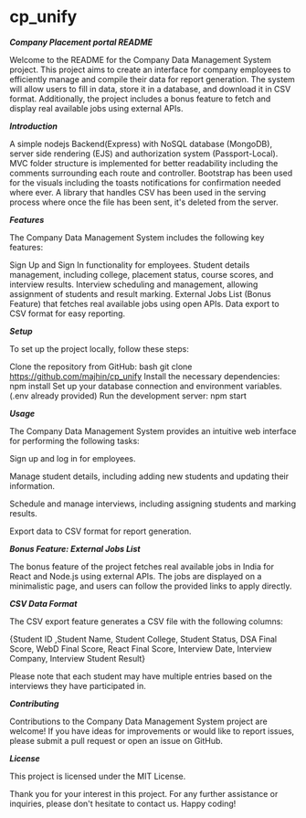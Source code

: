 # cp_unify
***************Company Placement portal README***************

Welcome to the README for the Company Data Management System project. This project aims to create an interface for company employees to efficiently manage and compile their data for report generation. The system will allow users to fill in data, store it in a database, and download it in CSV format. Additionally, the project includes a bonus feature to fetch and display real available jobs using external APIs.

***************Introduction***************

A simple nodejs Backend(Express) with NoSQL database (MongoDB), server side rendering (EJS) and authorization system (Passport-Local). MVC folder structure is implemented for better readability including the comments surrounding each route and controller. Bootstrap has been used for the visuals including the toasts notifications for confirmation needed where ever. A library that handles CSV has been used in the serving process where once the file has been sent, it's deleted from the server.

***************Features***************

The Company Data Management System includes the following key features:

Sign Up and Sign In functionality for employees.
Student details management, including college, placement status, course scores, and interview results.
Interview scheduling and management, allowing assignment of students and result marking.
External Jobs List (Bonus Feature) that fetches real available jobs using open APIs.
Data export to CSV format for easy reporting.

***************Setup***************

To set up the project locally, follow these steps:

Clone the repository from GitHub:
bash git clone https://github.com/majhin/cp_unify
Install the necessary dependencies: npm install
Set up your database connection and environment variables. (.env already provided)
Run the development server: npm start

***************Usage***************

The Company Data Management System provides an intuitive web interface for performing the following tasks:

Sign up and log in for employees.

Manage student details, including adding new students and updating their information.

Schedule and manage interviews, including assigning students and marking results.

Export data to CSV format for report generation.

***************Bonus Feature: External Jobs List***************

The bonus feature of the project fetches real available jobs in India for React and Node.js using external APIs. The jobs are displayed on a minimalistic page, and users can follow the provided links to apply directly.

***************CSV Data Format***************

The CSV export feature generates a CSV file with the following columns:

{Student ID ,Student Name, Student College, Student Status, DSA Final Score, WebD Final Score, React Final Score, Interview Date, Interview Company, Interview Student Result}

Please note that each student may have multiple entries based on the interviews they have participated in.

***************Contributing***************

Contributions to the Company Data Management System project are welcome! If you have ideas for improvements or would like to report issues, please submit a pull request or open an issue on GitHub.

***************License***************

This project is licensed under the MIT License.


Thank you for your interest in this project. For any further assistance or inquiries, please don't hesitate to contact us. Happy coding!
